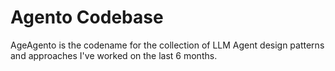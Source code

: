 # Agento Codebase

AgeAgento is the codename for the collection of LLM Agent design patterns and approaches I've worked on the last 6 months.
